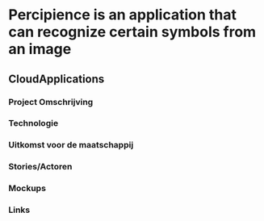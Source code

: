 # Percipience is an application that can recognize certain symbols from an image
## CloudApplications
### Project Omschrijving

### Technologie

### Uitkomst voor de maatschappij

### Stories/Actoren

### Mockups

### Links
